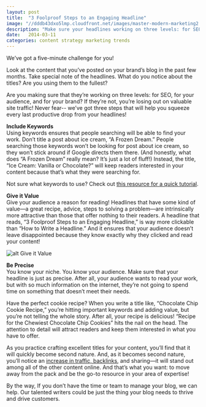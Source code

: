 ```yaml
---
layout: post
title:  "3 Foolproof Steps to an Engaging Headline"
image: "//dddb43dxo5lmp.cloudfront.net/images/master-modern-marketing2.jpg"
description: "Make sure your headlines working on three levels: for SEO, for your audience, and for your brand. If they’re not, you’re losing out on valuable site traffic!" 
date:   2014-03-11
categories: content strategy marketing trends
---
```


We’ve got a five-minute challenge for you! 

Look at the content that you’ve posted on your brand’s blog in the past few months. Take special note of the headlines. What do you notice about the titles? Are you using them to the fullest? 

Are you making sure that they’re working on three levels: for SEO, for your audience, and for your brand? If they’re not, you’re losing out on valuable site traffic! Never fear-- we’ve got three steps that will help you squeeze every last productive drop from your headlines!

**Include Keywords**<br/>
Using keywords ensures that people searching will be able to find your work. Don’t title a post about ice cream, “A Frozen Dream.” People searching those keywords won’t be looking for post about ice cream, so they won’t stick around if Google directs them there. (And honestly, what does “A Frozen Dream” really mean? It’s just a lot of fluff!) Instead, the title, “Ice Cream: Vanilla or Chocolate?” will keep readers interested in your content because that’s what they were searching for. 

Not sure what keywords to use? Check out [this resource for a quick tutorial](https://todaymade.com/blog/google-adwords-seo/).

**Give it Value**<br/>
Give your audience a reason for reading! Headlines that have some kind of value—a great recipe, advice, steps to solving a problem—are intrinsically more attractive than those that offer nothing to their readers. A headline that reads, “3 Foolproof Steps to an Engaging Headline,” is way more clickable than “How to Write a Headline.”  And it ensures that your audience doesn’t leave disappointed because they know exactly why they clicked and read your content!

![alt Give it Value](//dddb43dxo5lmp.cloudfront.net/blog-images/WJX6D.gif "Give it Value") 

**Be Precise**<br/>
You know your niche. You know your audience. Make sure that your headline is just as precise. After all, your audience wants to read your work, but with so much information on the internet, they’re not going to spend time on something that doesn’t meet their needs. 

Have the perfect cookie recipe? When you write a title like, “Chocolate Chip Cookie Recipe,” you’re hitting important keywords and adding value, but you’re not telling the whole story. After all, your recipe is delicious! “Recipe for the Chewiest Chocolate Chip Cookies” hits the nail on the head. The attention to detail will attract readers and keep them interested in what you have to offer.
 
As you practice crafting excellent titles for your content, you’ll find that it will quickly become second nature. And, as it becomes second nature, you’ll notice an [increase in traffic, backlinks](http://goinfinitus.com/myposts/3-easy-ways-to-get-recognized), and sharing—it will stand out among all of the other content online.  And that’s what you want: to move away from the pack and be the go-to resource in your area of expertise! 

By the way, If you don’t have the time or team to manage your blog, we can help. Our talented writers could be just the thing your blog needs to thrive and drive customers.

